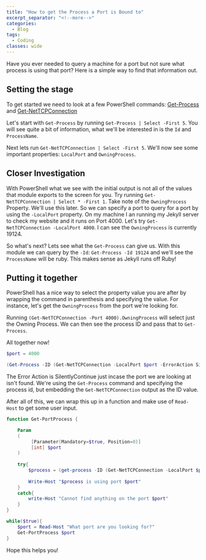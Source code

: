 ```yaml
---
title: "How to get the Process a Port is Bound to"
excerpt_separator: "<!--more-->"
categories:
  - Blog
tags:
  - Coding
classes: wide
---
```


Have you ever needed to query a machine for a port but not sure what process is using that port? Here is a simple way to find that information out.

<!--more-->

## Setting the stage

To get started we need to look at a few PowerShell commands: [Get-Process](https://docs.microsoft.com/en-us/powershell/module/microsoft.powershell.management/get-process) and [Get-NetTCPConnection](https://docs.microsoft.com/en-us/powershell/module/nettcpip/get-nettcpconnection)

Let's start with `Get-Process` by running `Get-Process | Select -First 5`. You will see quite a bit of information, what we'll be interested in is the `Id` and `ProcessName`.

Next lets run `Get-NetTCPConnection | Select -First 5`. We'll now see some important properties: `LocalPort` and `OwningProcess`.

## Closer Investigation

With PowerShell what we see with the initial output is not all of the values that module exports to the screen for you. Try running `Get-NetTCPConnection | Select * -First 1`. Take note of the `OwningProcess` Property. We'll use this later. So we can specify a port to query for a port by using the `-LocalPort` property. On my machine I an running my Jekyll server to check my website and it runs on Port 4000. Let's try `Get-NetTCPConnection -LocalPort 4000`. I can see the `OwningProcess` is currently 19124.

So what's next? Lets see what the `Get-Process` can give us. With this module we can query by the `-Id`: `Get-Process -Id 19124` and we'll see the `ProcessName` will be ruby. This makes sense as Jekyll runs off Ruby! 

## Putting it together

PowerShell has a nice way to select the property value you are after by wrapping the command in parenthesis and specifying the value. For instance, let's get the `OwningProcess` from the port we're looking for.

Running `(Get-NetTCPConnection -Port 4000).OwningProcess` will select just the Owning Process. We can then see the process ID and pass that to `Get-Process`.

All together now!

```powershell
$port = 4000

(Get-Process -ID (Get-NetTCPConnection -LocalPort $port -ErrorAction SilentlyContinue).OwningProcess).ProcessName
```

The Error Action is SilentlyContinue just incase the port we are looking at isn't found. We're using the `Get-Process` command and specifying the process id, but embedding the `Get-NetTCPConnection` output as the ID value.

After all of this, we can wrap this up in a function and make use of `Read-Host` to get some user input.

```powershell
function Get-PortProcess {

    Param
    (
         [Parameter(Mandatory=$true, Position=0)]
         [int] $port
    )
        
    try{
        $process = (get-process -ID (Get-NetTCPConnection -LocalPort $port -ErrorAction SilentlyContinue).OwningProcess).ProcessName 
        
        Write-Host "$process is using port $port"
    }
    catch{
        write-Host "Cannot find anything on the port $port"
    }
}

while($true){
    $port = Read-Host "What port are you looking for?"
    Get-PortProcess $port
}
```

Hope this helps you!
